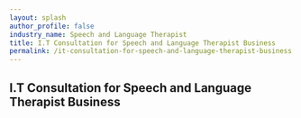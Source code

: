 ```yaml
---
layout: splash 
author_profile: false 
industry_name: Speech and Language Therapist
title: I.T Consultation for Speech and Language Therapist Business
permalink: /it-consultation-for-speech-and-language-therapist-business
---
```


## I.T Consultation for Speech and Language Therapist Business